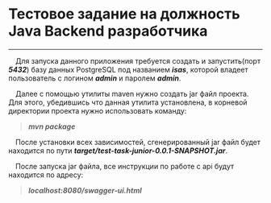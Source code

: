 # Тестовое задание на должность Java Backend разработчика
***
&emsp;Для запуска данного приложения требуется создать и запустить(порт ___5432___) базу данных PostgreSQL под названием ___isas___, которой владеет пользователь с логином ___admin___ и паролем ___admin___.

&emsp;Далее с помощью утилиты maven нужно создать jar файл проекта. Для этого, убедившись что данная утилита установлена, в корневой директории проекта нужно использовать команду:

>___mvn package___

&emsp;После установки всех зависимостей, сгенерированный jar файл будет находится по пути ___target/test-task-junior-0.0.1-SNAPSHOT.jar___.

&emsp;После запуска jar файла, все инструкции по работе с api будут находится по адресу:

>___localhost:8080/swagger-ui.html___